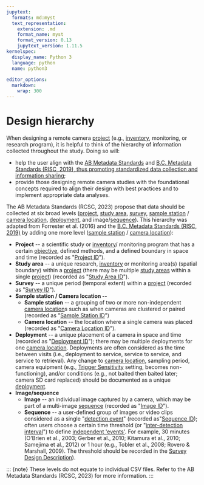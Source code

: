 ```yaml
---
jupytext:
  formats: md:myst
  text_representation:
    extension: .md
    format_name: myst
    format_version: 0.13
    jupytext_version: 1.11.5
kernelspec:
  display_name: Python 3
  language: python
  name: python3
  
editor_options: 
  markdown: 
    wrap: 300
---
```

# Design hierarchy

When designing a remote camera [project](#project) (e.g., [inventory](#Mods_Inventory), monitoring, or research program), it is helpful to think of the hierarchy of information collected throughout the study. Doing so will:

-   help the user align with the [AB Metadata Standards](https://www.wildtrax.ca/home/resources/methods-and-protocols.html) and [B.C. Metadata Standards (RISC, 2019), thus promoting standardized data collection and information sharing](https://www2.gov.bc.ca/assets/gov/environment/natural-resource-stewardship/nr-laws-policy/risc/wcmp_v1.pdf);
-   provide those designing remote camera studies with the foundational concepts required to align their design with best practices and to implement appropriate data analyses.

The AB Metadata Standards (RCSC, 2023) propose that data should be collected at six broad levels ([project](#project), [study area](#Hierarch_Study_area), [survey](#survey), [sample station](#Heirch_Sample_station) / [camera location](#camera_location), [deployment](#Heirch_Deployment), and image/[sequence](#Heirarch_Sequence)). This hierarchy was adapted from Forrester et al. (2016) and the [B.C. Metadata Standards (RISC, 2019)](https://www2.gov.bc.ca/assets/gov/environment/natural-resource-stewardship/nr-laws-policy/risc/wcmp_v1.pdf) by adding one more level ([sample station](#Heirch_Sample_station) / [camera location](#camera_location)):

-   **Project** -- a scientific study or [inventory](#Mods_Inventory)/ monitoring program that has a certain [objective](#Survey_objectives), defined methods, and a defined boundary in space and time (recorded as "[Project ID](#ID_Project)").
-   **Study area** -- a unique research, [inventory](#Mods_Inventory) or monitoring area(s) (spatial boundary) within a [project](#project) (there may be multiple [study areas](#Hierarch_Study_area) within a single [project](#project)) (recorded as "[Study Area ID](#ID_Study_area)").
-   **Survey** -- a unique period (temporal extent) within a [project](#Heirch_Project) (recorded as "[Survey ID](#ID_survey)").
-   **Sample station / Camera location --**
    -   **Sample station** -- a grouping of two or more non-independent [camera location](#Heirch_Camera_location)s such as when cameras are clustered or paired (recorded as "[Sample Station ID](#ID_Sample_station_ID)")
    -   **Camera location** -- the location where a single camera was placed (recorded as "[Camera Location ID](#ID_Camera_location)").
-   **Deployment** -- a unique placement of a camera in space and time (recorded as "[Deployment ID](#ID_Deployment_ID)"); there may be multiple deployments for one [camera location](#Heirch_Camera_location). Deployments are often considered as the time between visits (i.e., deployment to service, service to service, and service to retrieval). Any change to [camera location](#Heirch_Camera_location), sampling period, camera equipment (e.g., [Trigger Sensitivity](#Settings_Trigger_sensitivity) setting, becomes non-functioning), and/or conditions (e.g., not baited then baited later; camera SD card replaced) should be documented as a unique [deployment](#Heirch_Deployment).
-   **Image/sequence**
    -   **Image** -- an individual image captured by a camera, which may be part of a multi-image [sequence](#Heirarch_Sequence) (recorded as "[Image ID](#ID_Image_ID)").
    -   **Sequence** -- a user-defined group of images or video clips considered as a single "[detection event](#Detection_event)" (recorded as"[Sequence ID](#ID_Sequence_ID)); often users choose a certain time threshold (or "[inter-detection interval](#Inter_detection_interval)") to define [independent 'events'](#Detection_event). For example, 30 minutes (O'Brien et al., 2003; Gerber et al., 2010; Kitamura et al., 2010; Samejima et al., 2012) or 1 hour (e.g., Tobler et al., 2008; Rovero & Marshall, 2009). The threshold should be recorded in the [Survey Design Description](#SurveyDesignDescription)).

::: {note}
These levels do not equate to individual CSV files. Refer to the AB Metadata Standards (RCSC, 2023) for more information.
:::

